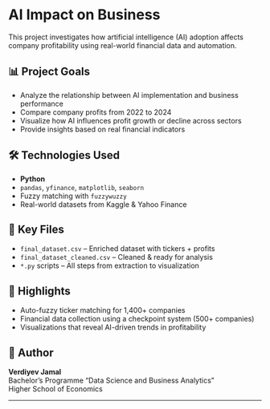 # AI Impact on Business

This project investigates how artificial intelligence (AI) adoption affects company profitability using real-world financial data and automation.

## 📊 Project Goals

- Analyze the relationship between AI implementation and business performance
- Compare company profits from 2022 to 2024
- Visualize how AI influences profit growth or decline across sectors
- Provide insights based on real financial indicators

## 🛠 Technologies Used

- **Python**
- `pandas`, `yfinance`, `matplotlib`, `seaborn`
- Fuzzy matching with `fuzzywuzzy`
- Real-world datasets from Kaggle & Yahoo Finance

## 📁 Key Files

- `final_dataset.csv` – Enriched dataset with tickers + profits
- `final_dataset_cleaned.csv` – Cleaned & ready for analysis
- `*.py` scripts – All steps from extraction to visualization

## 🧠 Highlights

- Auto-fuzzy ticker matching for 1,400+ companies
- Financial data collection using a checkpoint system (500+ companies)
- Visualizations that reveal AI-driven trends in profitability

## 📌 Author

**Verdiyev Jamal**  
Bachelor’s Programme “Data Science and Business Analytics”  
Higher School of Economics

---

